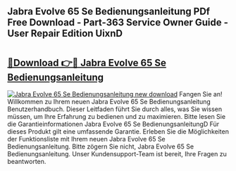 ## Jabra Evolve 65 Se Bedienungsanleitung PDf Free Download - Part-363 Service Owner Guide - User Repair Edition UixnD

# <h2><a href="http://df1o20s.blite.top/?on=Jabra+Evolve+65+Se+Bedienungsanleitung">🔗Download 👉🔴 Jabra Evolve 65 Se Bedienungsanleitung</a></h2>

[![Jabra Evolve 65 Se Bedienungsanleitung new download](https://i.imgur.com/lujVjoI.png)](http://df1o20s.blite.top/?on=Jabra+Evolve+65+Se+Bedienungsanleitung)
Fangen Sie an! Willkommen zu Ihrem neuen Jabra Evolve 65 Se Bedienungsanleitung Benutzerhandbuch. Dieser Leitfaden führt Sie durch alles, was Sie wissen müssen, um Ihre Erfahrung zu bedienen und zu maximieren. Bitte lesen Sie die Garantieinformationen Jabra Evolve 65 Se BedienungsanleitungD Für dieses Produkt gilt eine umfassende Garantie. Erleben Sie die Möglichkeiten der Funktionsliste mit Ihrem neuen Jabra Evolve 65 Se Bedienungsanleitung. Bitte zögern Sie nicht, Jabra Evolve 65 Se Bedienungsanleitung. Unser Kundensupport-Team ist bereit, Ihre Fragen zu beantworten.
